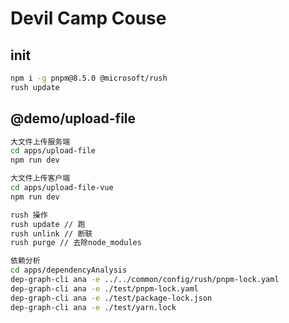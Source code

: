 # Devil Camp Couse

## init

``` bash
npm i -g pnpm@8.5.0 @microsoft/rush
rush update
```

## @demo/upload-file


``` bash
大文件上传服务端
cd apps/upload-file
npm run dev
```

``` bash
大文件上传客户端
cd apps/upload-file-vue
npm run dev
```

``` bash
rush 操作
rush update // 跑
rush unlink // 断联
rush purge // 去除node_modules
```

``` bash
依赖分析
cd apps/dependencyAnalysis
dep-graph-cli ana -e ../../common/config/rush/pnpm-lock.yaml
dep-graph-cli ana -e ./test/pnpm-lock.yaml
dep-graph-cli ana -e ./test/package-lock.json
dep-graph-cli ana -e ./test/yarn.lock
```